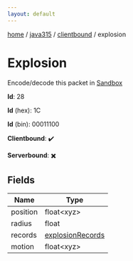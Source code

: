 ```yaml
---
layout: default
---
```


[home](/)  /  [java315](/protocol/java315)  /  [clientbound](/protocol/java315/clientbound)  /  explosion

# Explosion

Encode/decode this packet in [Sandbox](../../../sandbox/java315#clientbound.explosion)

**Id**: 28

**Id** (hex): 1C

**Id** (bin): 00011100

**Clientbound**: ✔️

**Serverbound**: ✖️

## Fields

Name | Type
---|---
position | float&lt;xyz&gt;
radius | float
records | [explosionRecords](/protocol/java315/arrays)
motion | float&lt;xyz&gt;
